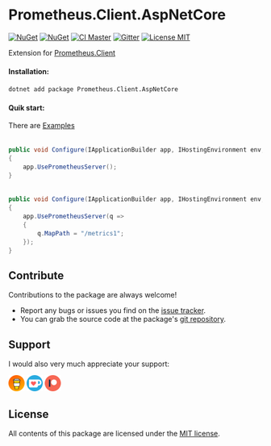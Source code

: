 # Prometheus.Client.AspNetCore

[![NuGet](https://img.shields.io/nuget/v/Prometheus.Client.AspNetCore.svg)](https://www.nuget.org/packages/Prometheus.Client.AspNetCore)
[![NuGet](https://img.shields.io/nuget/dt/Prometheus.Client.AspNetCore.svg)](https://www.nuget.org/packages/Prometheus.Client.AspNetCore)
[![CI Master](https://github.com/PrometheusClientNet/Prometheus.Client.AspNetCore/actions/workflows/master.yml/badge.svg?branch=master)](https://github.com/PrometheusClientNet/Prometheus.Client.AspNetCore/actions/workflows/master.yml)
[![Gitter](https://img.shields.io/gitter/room/PrometheusClientNet/community.svg)](https://gitter.im/PrometheusClientNet/community)
[![License MIT](https://img.shields.io/badge/license-MIT-green.svg)](https://opensource.org/licenses/MIT)


Extension for [Prometheus.Client](https://github.com/PrometheusClientNet/Prometheus.Client)


#### Installation:
```sh
dotnet add package Prometheus.Client.AspNetCore
```
#### Quik start:

There are [Examples](https://github.com/PrometheusClientNet/Prometheus.Client.Examples/tree/master/Middleware/WebAspNetCore_2.0)

```c#

public void Configure(IApplicationBuilder app, IHostingEnvironment env, ILoggerFactory loggerFactory, IApplicationLifetime appLifetime)
{
    app.UsePrometheusServer();
}

```

```c#

public void Configure(IApplicationBuilder app, IHostingEnvironment env, ILoggerFactory loggerFactory, IApplicationLifetime appLifetime)
{
    app.UsePrometheusServer(q =>
    {
        q.MapPath = "/metrics1";
    });
}

```
## Contribute

Contributions to the package are always welcome!

* Report any bugs or issues you find on the [issue tracker](https://github.com/PrometheusClientNet/Prometheus.Client.AspNetCore/issues).
* You can grab the source code at the package's [git repository](https://github.com/PrometheusClientNet/Prometheus.Client.AspNetCore).

## Support

I would also very much appreciate your support:

<a href="https://www.buymeacoffee.com/phnx47"><img width="32px" src="https://raw.githubusercontent.com/phnx47/files/master/button-sponsors/bmac0.png" alt="Buy Me A Coffee"></a>
<a href="https://ko-fi.com/phnx47"><img width="32px" src="https://raw.githubusercontent.com/phnx47/files/master/button-sponsors/kofi0.png" alt="Support me on ko-fi"></a>
<a href="https://www.patreon.com/phnx47"><img width="32px" src="https://raw.githubusercontent.com/phnx47/files/master/button-sponsors/patreon0.png" alt="Support me on Patreon"></a>


## License

All contents of this package are licensed under the [MIT license](https://opensource.org/licenses/MIT).

